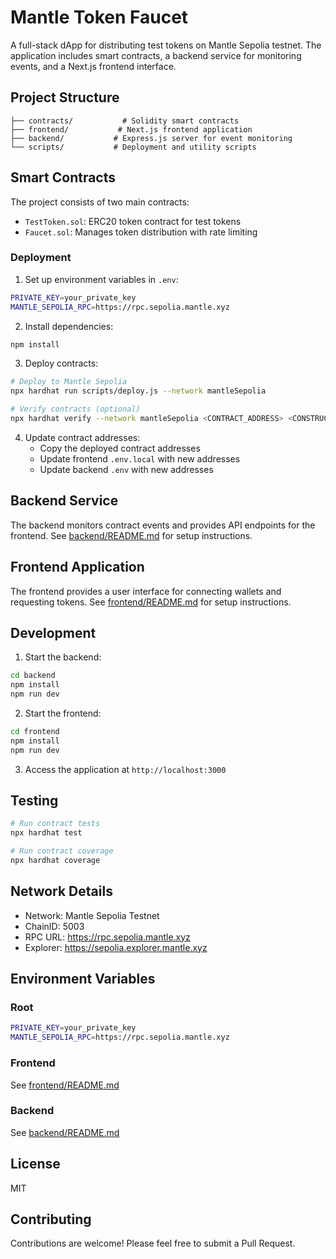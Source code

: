 # Mantle Token Faucet

A full-stack dApp for distributing test tokens on Mantle Sepolia testnet. The application includes smart contracts, a backend service for monitoring events, and a Next.js frontend interface.

## Project Structure

```
├── contracts/           # Solidity smart contracts
├── frontend/           # Next.js frontend application
├── backend/           # Express.js server for event monitoring
└── scripts/           # Deployment and utility scripts
```

## Smart Contracts

The project consists of two main contracts:
- `TestToken.sol`: ERC20 token contract for test tokens
- `Faucet.sol`: Manages token distribution with rate limiting

### Deployment

1. Set up environment variables in `.env`:
```bash
PRIVATE_KEY=your_private_key
MANTLE_SEPOLIA_RPC=https://rpc.sepolia.mantle.xyz
```

2. Install dependencies:
```bash
npm install
```

3. Deploy contracts:
```bash
# Deploy to Mantle Sepolia
npx hardhat run scripts/deploy.js --network mantleSepolia

# Verify contracts (optional)
npx hardhat verify --network mantleSepolia <CONTRACT_ADDRESS> <CONSTRUCTOR_ARGS>
```

4. Update contract addresses:
   - Copy the deployed contract addresses
   - Update frontend `.env.local` with new addresses
   - Update backend `.env` with new addresses

## Backend Service

The backend monitors contract events and provides API endpoints for the frontend. See [backend/README.md](backend/README.md) for setup instructions.

## Frontend Application

The frontend provides a user interface for connecting wallets and requesting tokens. See [frontend/README.md](frontend/README.md) for setup instructions.

## Development

1. Start the backend:
```bash
cd backend
npm install
npm run dev
```

2. Start the frontend:
```bash
cd frontend
npm install
npm run dev
```

3. Access the application at `http://localhost:3000`

## Testing

```bash
# Run contract tests
npx hardhat test

# Run contract coverage
npx hardhat coverage
```

## Network Details

- Network: Mantle Sepolia Testnet
- ChainID: 5003
- RPC URL: https://rpc.sepolia.mantle.xyz
- Explorer: https://sepolia.explorer.mantle.xyz

## Environment Variables

### Root
```bash
PRIVATE_KEY=your_private_key
MANTLE_SEPOLIA_RPC=https://rpc.sepolia.mantle.xyz
```

### Frontend
See [frontend/README.md](frontend/README.md)

### Backend
See [backend/README.md](backend/README.md)

## License

MIT

## Contributing

Contributions are welcome! Please feel free to submit a Pull Request.
